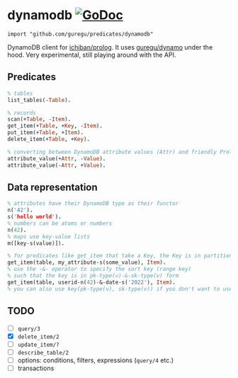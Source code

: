 # dynamodb [![GoDoc](https://godoc.org/github.com/guregu/predicates/dynamodb?status.svg)](https://godoc.org/github.com/guregu/predicates/dynamodb)
`import "github.com/guregu/predicates/dynamodb"`

DynamoDB client for [ichiban/prolog](https://github.com/ichiban/prolog). It uses [guregu/dynamo](https://github.com/guregu/dynamo) under the hood.
Very experimental, still playing around with the API.

## Predicates
```prolog
% tables
list_tables(-Table).

% records
scan(+Table, -Item).
get_item(+Table, +Key, -Item).
put_item(+Table, +Item).
delete_item(+Table, +Key).

% converting between DynamoDB attribute values (Attr) and friendly Prolog values (Value).
attribute_value(+Attr, -Value).
attribute_value(-Attr, +Value).
```

## Data representation
```prolog
% attributes have their DynamoDB type as their functor
n('42').
s('hello world').
% numbers can be atoms or numbers
n(42).
% maps use key-value lists
m([key-s(value)]).

% for predicates like get_item that take a Key, the Key is in partitionkey-type(value) form
get_item(table, my_attribute-s(some_value), Item).
% use the -&- operator to specify the sort key (range key)
% such that the key is in pk-type(v)-&-sk-type(v) form
get_item(table, userid-n(42)-&-date-s('2022'), Item).
% you can also use key(pk-type(v), sk-type(v)) if you don't want to use my ugly operator
```

## TODO
- [ ] `query/3`
- [x] `delete_item/2`
- [ ] `update_item/?`
- [ ] `describe_table/2`
- [ ] options: conditions, filters, expressions (`query/4` etc.)
- [ ] transactions